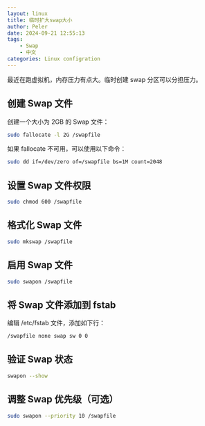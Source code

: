 ```yaml
---
layout: linux
title: 临时扩大swap大小
author: Peler
date: 2024-09-21 12:55:13
tags:
    - Swap
    - 中文
categories: Linux configration
---
```


最近在跑虚拟机，内存压力有点大。临时创建 swap 分区可以分担压力。

## 创建 Swap 文件
创建一个大小为 2GB 的 Swap 文件：

```bash
sudo fallocate -l 2G /swapfile
```

如果 fallocate 不可用，可以使用以下命令：

```bash
sudo dd if=/dev/zero of=/swapfile bs=1M count=2048
```

## 设置 Swap 文件权限
```bash
sudo chmod 600 /swapfile
```

## 格式化 Swap 文件
```bash
sudo mkswap /swapfile
```

## 启用 Swap 文件
```bash
sudo swapon /swapfile
```

## 将 Swap 文件添加到 fstab
编辑 /etc/fstab 文件，添加如下行：

```bash
/swapfile none swap sw 0 0
```

## 验证 Swap 状态
```bash
swapon --show
```

## 调整 Swap 优先级（可选）
```bash
sudo swapon --priority 10 /swapfile
```